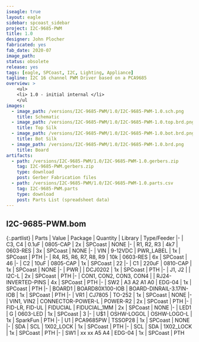 ```yaml
---
iseagle: true
layout: eagle
sidebar: spcoast_sidebar
project: I2C-9685-PWM
title: 1.0
designer: John Plocher
fabricated: yes
fab_date: 2020-07
image_path:
status: obsolete
release: yes
tags: [eagle, SPCoast, I2C, Lighting, Appliance]
tagline: I2C 16 channel PWM Driver based on a PCA9685 
overview: >
    <ul>
    <li> 1.0 - initial internal </li>
    </ul
images:
  - image_path: /versions/I2C-9685-PWM/1.0/I2C-9685-PWM-1.0.sch.png
    title: Schematic
  - image_path: /versions/I2C-9685-PWM/1.0/I2C-9685-PWM-1.0.top.brd.png
    title: Top Silk
  - image_path: /versions/I2C-9685-PWM/1.0/I2C-9685-PWM-1.0.bot.brd.png
    title: Bot Silk
  - image_path: /versions/I2C-9685-PWM/1.0/I2C-9685-PWM-1.0.brd.png
    title: Board
artifacts:
  - path: /versions/I2C-9685-PWM/1.0/I2C-9685-PWM-1.0.gerbers.zip
    tag: I2C-9685-PWM.gerbers.zip
    type: download
    post: Gerber Fabrication files
  - path: /versions/I2C-9685-PWM/1.0/I2C-9685-PWM-1.0.parts.csv
    tag: I2C-9685-PWM.parts
    type: download
    post: Parts List (spreadsheet data)
---
```


## I2C-9685-PWM.bom

{:.partlist}
| Parts | Value | Package | Quantity | Library | Type/Feeder
|-
| C3, C4 | 0.1uF | 0805-CAP | 2x | SPCoast | NONE
|-
| R1, R2, R3 | 4k7 | 0603-RES | 3x | SPCoast | NONE
|-
| VIN | 9-12VDC | PWR_LABEL | 1x | SPCoast | PTH
|-
| R4, R5, R6, R7, R8, R9 | 10k | 0603-RES | 6x | SPCoast | 46
|-
| C2 | 10uF | 0805-CAP | 1x | SPCoast | 22
|-
| C1 | 220uF | 0810-CAP | 1x | SPCoast | NONE
|-
| PWR |  | DCJ0202 | 1x | SPCoast | PTH
|-
| J1, J2 |  | I2C-L | 2x | SPCoast | PTH
|-
| CON1, CON2, CON3, CON4 |  | RJ24-INVERTED-PINS | 4x | SPCoast | PTH
|-
| SW2 | A3 A2 A1 A0 | EDG-04 | 1x | SPCoast | PTH
|-
| BOARD1 | BOARD80X100-IOB | BOARD-DINRAIL-3.17IN-IOB | 1x | SPCoast | PTH
|-
| VR1 | CJ7805 | TO-252 | 1x | SPCoast | NONE
|-
| VIN1, VIN2 | CONNECTOR-POWER-L | POWER-R2 | 2x | SPCoast | PTH
|-
| FID-LR, FID-UL | FIDUCIAL | FIDUCIAL_1MM | 2x | SPCoast | NONE
|-
| LED1 | G | 0603-LED | 1x | SPCoast | 3
|-
| U$1 | OSHW-LOGOL | OSHW-LOGO-L | 1x | SparkFun | PTH
|-
| U1 | PCA9685PW | TSSOP28 | 1x | SPCoast | NONE
|-
| SDA | SCL | 1X02_LOCK | 1x | SPCoast | PTH
|-
| SCL | SDA | 1X02_LOCK | 1x | SPCoast | PTH
|-
| SW1 | xx xx A5 A4 | EDG-04 | 1x | SPCoast | PTH

